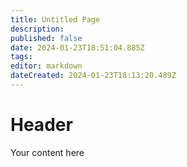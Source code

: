 ```yaml
---
title: Untitled Page
description: 
published: false
date: 2024-01-23T18:51:04.885Z
tags: 
editor: markdown
dateCreated: 2024-01-23T18:13:20.489Z
---
```


# Header
Your content here